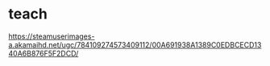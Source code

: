 # teach
https://steamuserimages-a.akamaihd.net/ugc/784109274573409112/00A691938A1389C0EDBCECD1340A6B876F5F2DCD/
